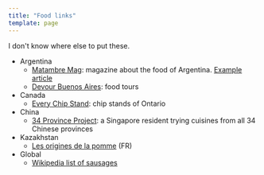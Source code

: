 ```yaml
---
title: "Food links"
template: page
---
```


I don't know where else to put these.

- Argentina
  - [Matambre Mag](https://www.iamkevinvaughn.com/matambremag): magazine about the food of Argentina. [Example article](https://www.iamkevinvaughn.com/canela-wine-grape-argentina)
  - [Devour Buenos Aires](http://www.devourbuenosaires.com/): food tours
- Canada
  - [Every Chip Stand](https://www.everychipstand.com/): chip stands of Ontario
- China
  - [34 Province Project](https://driftingclouds.net/2021/02/08/34-province-project-eating-my-way-through-regional-china-in-singapore/): a Singapore resident trying cuisines from all 34 Chinese provinces
- Kazakhstan
  - [Les origines de la pomme](https://www.youtube.com/watch?v=V2w5Mbvvdak) (FR)
- Global
  - [Wikipedia list of sausages](https://en.wikipedia.org/wiki/List_of_sausages)
